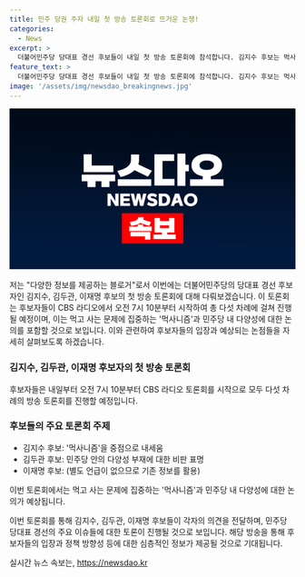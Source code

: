 ```yaml
---
title: 민주 당권 주자 내일 첫 방송 토론회로 뜨거운 논쟁!
categories:
  - News
excerpt: >
  더불어민주당 당대표 경선 후보들이 내일 첫 방송 토론회에 참석합니다. 김지수 후보는 먹사니즘을 강조하며 먹고 사는 문제에 집중하고, 김두관 후보는 민주당 내 다양성의 부재를 지적하며 이에 대한 공세를 예상됩니다. 후보들은 오전 7시 10분부터 CBS 라디오 토론회를 비롯해 다섯 차례의 방송 토론회를 진행할 예정이다.
feature_text: >
  더불어민주당 당대표 경선 후보들이 내일 첫 방송 토론회에 참석합니다. 김지수 후보는 먹사니즘을 강조하며 먹고 사는 문제에 집중하고, 김두관 후보는 민주당 내 다양성의 부재를 지적하며 이에 대한 공세를 예상됩니다. 후보들은 오전 7시 10분부터 CBS 라디오 토론회를 비롯해 다섯 차례의 방송 토론회를 진행할 예정이다.
image: '/assets/img/newsdao_breakingnews.jpg'
---
```


<p><img src="/assets/img/newsdao_breakingnews.jpg" alt="bookingtag 속보" /></p>

<p>저는 "다양한 정보를 제공하는 블로거"로서 이번에는 더불어민주당의 당대표 경선 후보자인 김지수, 김두관, 이재명 후보의 첫 방송 토론회에 대해 다뤄보겠습니다. 이 토론회는 후보자들이 CBS 라디오에서 오전 7시 10분부터 시작하여 총 다섯 차례에 걸쳐 진행될 예정이며, 이는 먹고 사는 문제에 집중하는 '먹사니즘'과 민주당 내 다양성에 대한 논의를 포함할 것으로 보입니다. 이와 관련하여 후보자들의 입장과 예상되는 논점들을 자세히 살펴보도록 하겠습니다. </p>

<h3>김지수, 김두관, 이재명 후보자의 첫 방송 토론회</h3>

<p>후보자들은 내일부터 오전 7시 10분부터 CBS 라디오 토론회를 시작으로 모두 다섯 차례의 방송 토론회를 진행할 예정입니다.</p>

<h3>후보들의 주요 토론회 주제</h3>

<ul>
<li>김지수 후보: '먹사니즘'을 중점으로 내세움</li>
<li>김두관 후보: 민주당 안의 다양성 부재에 대한 비판 표명</li>
<li>이재명 후보: (별도 언급이 없으므로 기존 정보를 활용)</li>
</ul>

<p>이번 토론회에서는 먹고 사는 문제에 집중하는 '먹사니즘'과 민주당 내 다양성에 대한 논의가 예상됩니다. </p>

<p>이번 토론회를 통해 김지수, 김두관, 이재명 후보들이 각자의 의견을 전달하며, 민주당 당대표 경선의 주요 이슈들에 대한 토론이 진행될 것으로 보입니다. 해당 방송을 통해 후보자들의 입장과 정책 방향성 등에 대한 심층적인 정보가 제공될 것으로 기대됩니다.</p>
실시간 뉴스 속보는, <a href="https://newsdao.kr" rel="dofollow">https://newsdao.kr</a>


